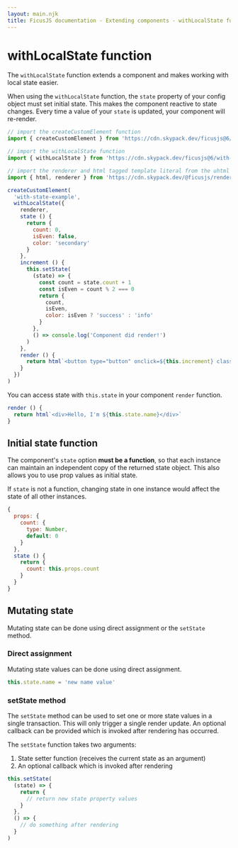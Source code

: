```yaml
---
layout: main.njk
title: FicusJS documentation - Extending components - withLocalState function
---
```

# withLocalState function

The `withLocalState` function extends a component and makes working with local state easier.

When using the `withLocalState` function, the `state` property of your config object must set initial state.
This makes the component reactive to state changes. Every time a value of your `state` is updated, your component will re-render.

```js
// import the createCustomElement function
import { createCustomElement } from 'https://cdn.skypack.dev/ficusjs@6/custom-element'

// import the withLocalState function
import { withLocalState } from 'https://cdn.skypack.dev/ficusjs@6/with-local-state'

// import the renderer and html tagged template literal from the uhtml renderer
import { html, renderer } from 'https://cdn.skypack.dev/@ficusjs/renderers@5/uhtml'

createCustomElement(
  'with-state-example',
  withLocalState({
    renderer,
    state () {
      return {
        count: 0,
        isEven: false,
        color: 'secondary'
      }
    },
    increment () {
      this.setState(
        (state) => {
          const count = state.count + 1
          const isEven = count % 2 === 0
          return {
            count,
            isEven,
            color: isEven ? 'success' : 'info'
          }
        },
        () => console.log('Component did render!')
      )
    },
    render () {
      return html`<button type="button" onclick=${this.increment} class="${this.state.color}">Count is&nbsp;<strong>${this.state.count}</strong></button>`
    }
  })
)
```

You can access state with `this.state` in your component `render` function.

```js
render () {
  return html`<div>Hello, I'm ${this.state.name}</div>`
}
```

## Initial state function

The component's `state` option **must be a function**, so that each instance can maintain an independent copy of the returned state object.
This also allows you to use prop values as initial state.

If `state` is not a function, changing state in one instance would affect the state of all other instances.

```js
{
  props: {
    count: {
      type: Number,
      default: 0
    }
  },
  state () {
    return {
      count: this.props.count
    }
  }
}
```

## Mutating state

Mutating state can be done using direct assignment or the `setState` method.

### Direct assignment

Mutating state values can be done using direct assignment.

```js
this.state.name = 'new name value'
```

### setState method

The `setState` method can be used to set one or more state values in a single transaction. This will only trigger a single render update. An optional callback can be provided which is invoked after rendering has occurred.

The `setState` function takes two arguments:

1. State setter function (receives the current state as an argument)
2. An optional callback which is invoked after rendering

```js
this.setState(
  (state) => {
    return {
      // return new state property values
    }
  },
  () => {
    // do something after rendering
  }
)
```
